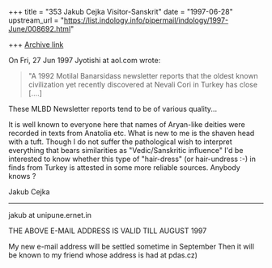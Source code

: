 +++
title = "353 Jakub Cejka Visitor-Sanskrit"
date = "1997-06-28"
upstream_url = "https://list.indology.info/pipermail/indology/1997-June/008692.html"

+++
[Archive link](https://list.indology.info/pipermail/indology/1997-June/008692.html)

On Fri, 27 Jun 1997 Jyotishi at aol.com wrote:

>    "A 1992 Motilal Banarsidass newsletter reports that the oldest known
> civilization yet recently discovered at Nevali Cori in Turkey has close
[....]

These MLBD Newsletter reports tend to be of various quality...  

It is well known to everyone here that names of Aryan-like deities were
recorded in texts from Anatolia etc. 
What is new to me is the shaven head with a tuft.  Though I do not suffer
the pathological wish to interpret everything that bears similarities as 
"Vedic/Sanskritic influence" I'd be interested to know whether this type
of "hair-dress" (or hair-undress :-) in finds from Turkey is attested in
some more reliable sources.  Anybody knows ?


Jakub Cejka
______________________________________________________________________________

jakub at unipune.ernet.in   

THE ABOVE E-MAIL ADDRESS IS VALID TILL  AUGUST 1997 

My new e-mail address will be settled sometime in September 
Then it will be known to my friend whose address is had at pdas.cz)






